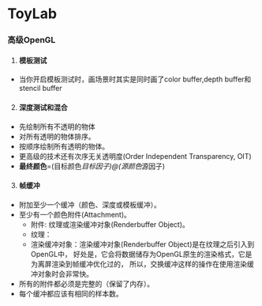 # ToyLab
### 高级OpenGL
1. #### 模板测试
* 当你开启模板测试时，画场景时其实是同时画了color buffer,depth buffer和stencil buffer
2.  #### 深度测试和混合
*  先绘制所有不透明的物体
* 对所有透明的物体排序。
* 按顺序绘制所有透明的物体。
* 更高级的技术还有次序无关透明度(Order Independent Transparency, OIT)
* **最终颜色**=(目标颜色*目标因子)@(源颜色*源因子)

3. #### 帧缓冲
* 附加至少一个缓冲（颜色、深度或模板缓冲）。
* 至少有一个颜色附件(Attachment)。
    * 附件:  纹理或渲染缓冲对象(Renderbuffer Object)。
    * 纹理： 
    * 渲染缓冲对象：渲染缓冲对象(Renderbuffer Object)是在纹理之后引入到OpenGL中， 好处是，它会将数据储存为OpenGL原生的渲染格式，它是为离屏渲染到帧缓冲优化过的， 所以，交换缓冲这样的操作在使用渲染缓冲对象时会非常快。
* 所有的附件都必须是完整的（保留了内存）。
* 每个缓冲都应该有相同的样本数。
